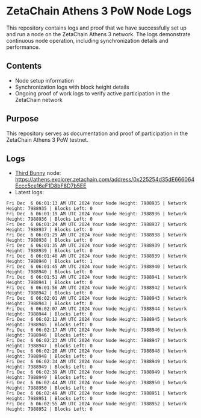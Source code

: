 # ZetaChain Athens 3 PoW Node Logs
This repository contains logs and proof that we have successfully set up and run a node on the ZetaChain Athens 3 network. The logs demonstrate continuous node operation, including synchronization details and performance.

## Contents
- Node setup information
- Synchronization logs with block height details
- Ongoing proof of work logs to verify active participation in the ZetaChain network

## Purpose
This repository serves as documentation and proof of participation in the ZetaChain Athens 3 PoW testnet.

## Logs

- [Third Bunny](https://thirdbunny.xyz/) node: https://athens.explorer.zetachain.com/address/0x225254d35dE666064Eccc5ce16eF1D8bF8D7b5EE
- Latest logs:
```
Fri Dec  6 06:01:13 AM UTC 2024 Your Node Height: 7988935 | Network Height: 7988935 | Blocks Left: 0
Fri Dec  6 06:01:19 AM UTC 2024 Your Node Height: 7988936 | Network Height: 7988936 | Blocks Left: 0
Fri Dec  6 06:01:24 AM UTC 2024 Your Node Height: 7988937 | Network Height: 7988937 | Blocks Left: 0
Fri Dec  6 06:01:29 AM UTC 2024 Your Node Height: 7988938 | Network Height: 7988938 | Blocks Left: 0
Fri Dec  6 06:01:35 AM UTC 2024 Your Node Height: 7988939 | Network Height: 7988939 | Blocks Left: 0
Fri Dec  6 06:01:40 AM UTC 2024 Your Node Height: 7988939 | Network Height: 7988940 | Blocks Left: 1
Fri Dec  6 06:01:45 AM UTC 2024 Your Node Height: 7988940 | Network Height: 7988940 | Blocks Left: 0
Fri Dec  6 06:01:51 AM UTC 2024 Your Node Height: 7988941 | Network Height: 7988941 | Blocks Left: 0
Fri Dec  6 06:01:56 AM UTC 2024 Your Node Height: 7988942 | Network Height: 7988942 | Blocks Left: 0
Fri Dec  6 06:02:01 AM UTC 2024 Your Node Height: 7988943 | Network Height: 7988943 | Blocks Left: 0
Fri Dec  6 06:02:07 AM UTC 2024 Your Node Height: 7988944 | Network Height: 7988944 | Blocks Left: 0
Fri Dec  6 06:02:12 AM UTC 2024 Your Node Height: 7988945 | Network Height: 7988945 | Blocks Left: 0
Fri Dec  6 06:02:17 AM UTC 2024 Your Node Height: 7988946 | Network Height: 7988946 | Blocks Left: 0
Fri Dec  6 06:02:23 AM UTC 2024 Your Node Height: 7988947 | Network Height: 7988947 | Blocks Left: 0
Fri Dec  6 06:02:28 AM UTC 2024 Your Node Height: 7988948 | Network Height: 7988948 | Blocks Left: 0
Fri Dec  6 06:02:34 AM UTC 2024 Your Node Height: 7988949 | Network Height: 7988949 | Blocks Left: 0
Fri Dec  6 06:02:39 AM UTC 2024 Your Node Height: 7988949 | Network Height: 7988949 | Blocks Left: 0
Fri Dec  6 06:02:44 AM UTC 2024 Your Node Height: 7988950 | Network Height: 7988950 | Blocks Left: 0
Fri Dec  6 06:02:49 AM UTC 2024 Your Node Height: 7988951 | Network Height: 7988951 | Blocks Left: 0
Fri Dec  6 06:02:55 AM UTC 2024 Your Node Height: 7988952 | Network Height: 7988952 | Blocks Left: 0
```
